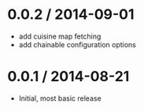 
0.0.2 / 2014-09-01 
==================

 * add cuisine map fetching
 * add chainable configuration options

0.0.1 / 2014-08-21 
==================

 * Initial, most basic release
